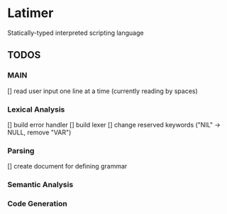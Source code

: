 # Latimer

Statically-typed interpreted scripting language

## TODOS

### MAIN
[] read user input one line at a time (currently reading by spaces)

### Lexical Analysis
[] build error handler
[] build lexer
[] change reserved keywords ("NIL" -> NULL, remove "VAR")

### Parsing
[] create document for defining grammar

### Semantic Analysis

### Code Generation